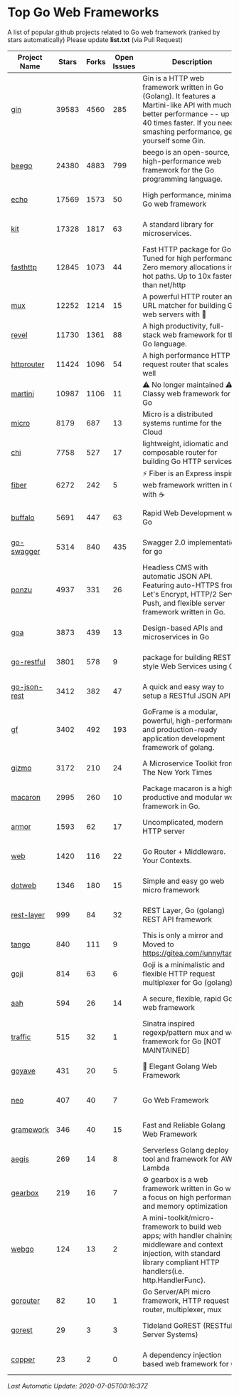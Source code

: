 # Top Go Web Frameworks
A list of popular github projects related to Go web framework (ranked by stars automatically)
Please update **list.txt** (via Pull Request)

| Project Name | Stars | Forks | Open Issues | Description | Last Commit |
| ------------ | ----- | ----- | ----------- | ----------- | ----------- |
| [gin](https://github.com/gin-gonic/gin) | 39583 | 4560 | 285 | Gin is a HTTP web framework written in Go (Golang). It features a Martini-like API with much better performance -- up to 40 times faster. If you need smashing performance, get yourself some Gin. | 2020-05-25 13:47:06 |
| [beego](https://github.com/astaxie/beego) | 24380 | 4883 | 799 | beego is an open-source, high-performance web framework for the Go programming language. | 2020-06-30 15:16:41 |
| [echo](https://github.com/labstack/echo) | 17569 | 1573 | 50 | High performance, minimalist Go web framework | 2020-07-01 04:08:30 |
| [kit](https://github.com/go-kit/kit) | 17328 | 1817 | 63 | A standard library for microservices. | 2020-07-04 17:54:48 |
| [fasthttp](https://github.com/valyala/fasthttp) | 12845 | 1073 | 44 | Fast HTTP package for Go. Tuned for high performance. Zero memory allocations in hot paths. Up to 10x faster than net/http | 2020-06-25 08:34:24 |
| [mux](https://github.com/gorilla/mux) | 12252 | 1214 | 15 | A powerful HTTP router and URL matcher for building Go web servers with 🦍 | 2020-05-17 04:02:54 |
| [revel](https://github.com/revel/revel) | 11730 | 1361 | 88 | A high productivity, full-stack web framework for the Go language. | 2018-10-30 13:23:52 |
| [httprouter](https://github.com/julienschmidt/httprouter) | 11424 | 1096 | 54 | A high performance HTTP request router that scales well | 2020-01-14 09:48:04 |
| [martini](https://github.com/go-martini/martini) | 10987 | 1106 | 11 | ⚠️ No longer maintained ⚠️  Classy web framework for Go | 2017-01-21 21:58:54 |
| [micro](https://github.com/micro/micro) | 8179 | 687 | 13 | Micro is a distributed systems runtime for the Cloud | 2020-07-03 14:32:59 |
| [chi](https://github.com/go-chi/chi) | 7758 | 527 | 17 | lightweight, idiomatic and composable router for building Go HTTP services | 2020-07-03 03:20:37 |
| [fiber](https://github.com/gofiber/fiber) | 6272 | 242 | 5 | ⚡️ Fiber is an Express inspired web framework written in Go with ☕️ | 2020-07-04 20:57:23 |
| [buffalo](https://github.com/gobuffalo/buffalo) | 5691 | 447 | 63 | Rapid Web Development w/ Go | 2020-06-09 17:02:22 |
| [go-swagger](https://github.com/go-swagger/go-swagger) | 5314 | 840 | 435 | Swagger 2.0 implementation for go | 2020-06-30 15:38:13 |
| [ponzu](https://github.com/ponzu-cms/ponzu) | 4937 | 331 | 26 | Headless CMS with automatic JSON API. Featuring auto-HTTPS from Let's Encrypt, HTTP/2 Server Push, and flexible server framework written in Go. | 2020-01-02 00:14:32 |
| [goa](https://github.com/goadesign/goa) | 3873 | 439 | 13 | Design-based APIs and microservices in Go | 2020-07-02 19:05:10 |
| [go-restful](https://github.com/emicklei/go-restful) | 3801 | 578 | 9 | package for building REST-style Web Services using Go | 2020-06-22 07:49:06 |
| [go-json-rest](https://github.com/ant0ine/go-json-rest) | 3412 | 382 | 47 | A quick and easy way to setup a RESTful JSON API | 2017-09-13 04:12:08 |
| [gf](https://github.com/gogf/gf) | 3402 | 492 | 193 | GoFrame is a modular, powerful, high-performance and production-ready application development framework of golang.  | 2020-07-01 15:05:39 |
| [gizmo](https://github.com/nytimes/gizmo) | 3172 | 210 | 24 | A Microservice Toolkit from The New York Times | 2020-05-22 01:15:42 |
| [macaron](https://github.com/go-macaron/macaron) | 2995 | 260 | 10 | Package macaron is a high productive and modular web framework in Go. | 2020-06-11 08:29:11 |
| [armor](https://github.com/labstack/armor) | 1593 | 62 | 17 | Uncomplicated, modern HTTP server | 2019-08-03 18:10:09 |
| [web](https://github.com/gocraft/web) | 1420 | 116 | 22 | Go Router + Middleware. Your Contexts. | 2019-02-07 15:06:52 |
| [dotweb](https://github.com/devfeel/dotweb) | 1346 | 180 | 15 | Simple and easy go web micro framework | 2020-06-01 15:06:07 |
| [rest-layer](https://github.com/rs/rest-layer) | 999 | 84 | 32 | REST Layer, Go (golang) REST API framework | 2019-12-05 10:17:11 |
| [tango](https://github.com/lunny/tango) | 840 | 111 | 9 | This is only a mirror and Moved to https://gitea.com/lunny/tango | 2019-05-17 03:31:10 |
| [goji](https://github.com/goji/goji) | 814 | 63 | 6 | Goji is a minimalistic and flexible HTTP request multiplexer for Go (golang) | 2019-01-26 23:58:29 |
| [aah](https://github.com/go-aah/aah) | 594 | 26 | 14 | A secure, flexible, rapid Go web framework | 2019-10-12 08:09:30 |
| [traffic](https://github.com/gravityblast/traffic) | 515 | 32 | 1 | Sinatra inspired regexp/pattern mux and web framework for Go [NOT MAINTAINED] | 2015-11-26 21:31:07 |
| [goyave](https://github.com/System-Glitch/goyave) | 431 | 20 | 5 | 🍐 Elegant Golang Web Framework | 2020-07-02 13:47:37 |
| [neo](https://github.com/ivpusic/neo) | 407 | 40 | 7 | Go Web Framework | 2017-08-14 23:54:31 |
| [gramework](https://github.com/gramework/gramework) | 346 | 40 | 15 | Fast and Reliable Golang Web Framework | 2020-01-21 17:51:59 |
| [aegis](https://github.com/tmaiaroto/aegis) | 269 | 14 | 8 | Serverless Golang deploy tool and framework for AWS Lambda | 2019-07-28 17:59:41 |
| [gearbox](https://github.com/gogearbox/gearbox) | 219 | 16 | 7 | :gear:  gearbox is a web framework written in Go with a focus on high performance and memory optimization | 2020-06-28 17:27:40 |
| [webgo](https://github.com/bnkamalesh/webgo) | 124 | 13 | 2 | A mini-toolkit/micro-framework to build web apps; with handler chaining, middleware and context injection, with standard library compliant HTTP handlers(i.e. http.HandlerFunc). | 2020-06-14 13:41:07 |
| [gorouter](https://github.com/vardius/gorouter) | 82 | 10 | 1 | Go Server/API micro framework, HTTP request router, multiplexer, mux | 2020-06-30 12:48:47 |
| [gorest](https://github.com/tideland/gorest) | 29 | 3 | 3 | Tideland GoREST (RESTful Server Systems) | 2017-11-10 13:00:37 |
| [copper](https://github.com/tusharsoni/copper) | 23 | 2 | 0 | A dependency injection based web framework for Go | 2020-05-30 22:14:05 |

*Last Automatic Update: 2020-07-05T00:16:37Z*